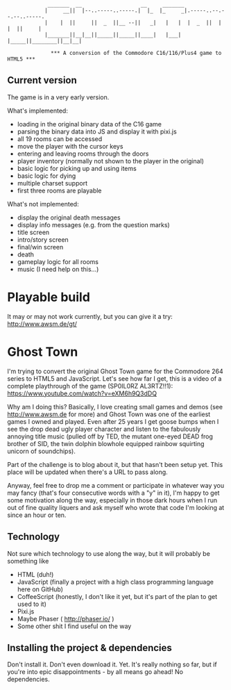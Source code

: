 

```
			 _______  __                   __     _______                         
			|     __||  |--..-----..-----.|  |_  |_     _|.-----..--.--.--..-----.
			|    |  ||     ||  _  ||__ --||   _|   |   |  |  _  ||  |  |  ||     |
			|_______||__|__||_____||_____||____|   |___|  |_____||________||__|__|

			  *** A conversion of the Commodore C16/116/Plus4 game to HTML5 ***

```

## Current version

The game is in a very early version.

What's implemented:
* loading in the original binary data of the C16 game
* parsing the binary data into JS and display it with pixi.js
* all 19 rooms can be accessed
* move the player with the cursor keys
* entering and leaving rooms through the doors
* player inventory (normally not shown to the player in the original)
* basic logic for picking up and using items
* basic logic for dying
* multiple charset support
* first three rooms are playable

What's not implemented:
* display the original death messages
* display info messages (e.g. from the question marks)
* title screen
* intro/story screen
* final/win screen
* death
* gameplay logic for all rooms
* music (I need help on this...)


# Playable build

It may or may not work currently, but you can give it a try:
http://www.awsm.de/gt/


# Ghost Town

I'm trying to convert the original Ghost Town game for the Commodore 264 series to HTML5 and JavaScript. Let's see how far I get, this is a video of a complete playthrough of the game (SP0IL0RZ AL3RTZ!!1): https://www.youtube.com/watch?v=eXM6h9Q3dDQ

Why am I doing this? Basically, I love creating small games and demos (see http://www.awsm.de for more) and Ghost Town was one of the earliest games I owned and played. Even after 25 years I get goose bumps when I see the drop dead ugly player character and listen to the fabulously annoying title music (pulled off by TED, the mutant one-eyed DEAD frog brother of SID, the twin dolphin blowhole equipped rainbow squirting unicorn of soundchips).

Part of the challenge is to blog about it, but that hasn't been setup yet. This place will be updated when there's a URL to pass along.

Anyway, feel free to drop me a comment or participate in whatever way you may fancy (that's four consecutive words with a "y" in it), I'm happy to get some motivation along the way, especially in those dark hours when I run out of fine quality liquers and ask myself who wrote that code I'm looking at since an hour or ten.


## Technology

Not sure which technology to use along the way, but it will probably be something like

* HTML (duh!)
* JavaScript (finally a project with a high class programming language here on GitHub)
* CoffeeScript (honestly, I don't like it yet, but it's part of the plan to get used to it)
* Pixi.js
* Maybe Phaser ( http://phaser.io/ )
* Some other shit I find useful on the way


## Installing the project & dependencies

Don't install it. Don't even download it. Yet.
It's really nothing so far, but if you're into epic disappointments - by all means go ahead!
No dependencies.
